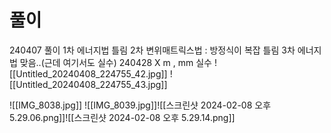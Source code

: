 # 풀이
240407 풀이
1차 에너지법 틀림 2차 변위매트릭스법 : 방정식이 복잡 틀림
3차 에너지법 맞음..(근데 여기서도 실수)
240428 X m , mm 실수
![[Untitled_20240408_224755_42.jpg]]
![[Untitled_20240408_224755_43.jpg]]



![[IMG_8038.jpg]]
![[IMG_8039.jpg]]![[스크린샷 2024-02-08 오후 5.29.06.png]]![[스크린샷 2024-02-08 오후 5.29.14.png]]